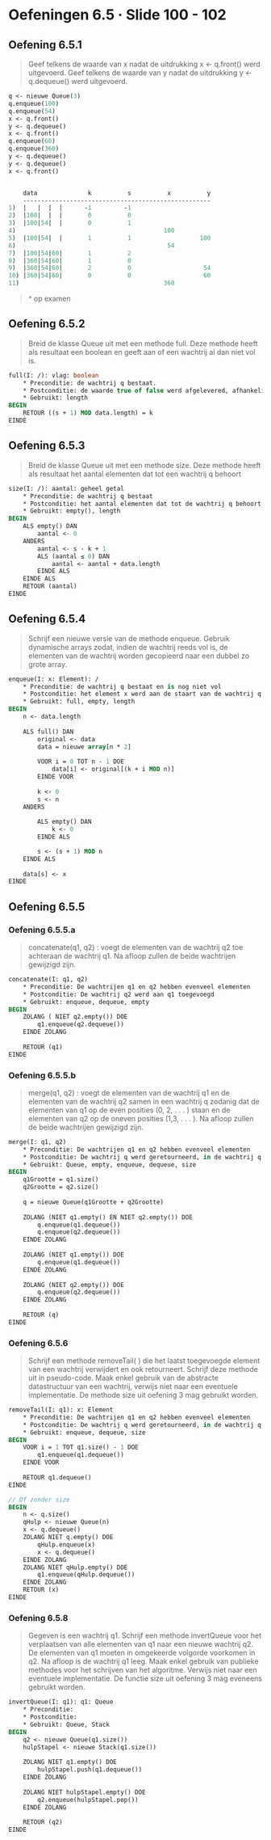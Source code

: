 # Oefeningen 6.5 &middot; Slide 100 - 102

## Oefening 6.5.1

> Geef telkens de waarde van x nadat de uitdrukking x <- q.front() werd uitgevoerd. Geef telkens de waarde van y nadat de uitdrukking y <- q.dequeue() werd uitgevoerd.

```pascal
q <- nieuwe Queue(3)q.enqueue(100)q.enqueue(54)x <- q.front()y <- q.dequeue()x <- q.front()q.enqueue(60)q.enqueue(360)y <- q.dequeue()y <- q.dequeue()x <- q.front()
```

```pascal

    data              k          s          x          y
    ----------------------------------------------------
1)  |   |  |  |      -1         -1 
2)  |100|  |  |       0          0
3)  |100|54|  |       0          1
4)                                         100
5)  |100|54|  |       1          1                   100 
6)                                          54
7)  |100|54|60|       1          2
8)  |360|54|60|       1          0
9)  |360|54|60|       2          0                    54
10) |360|54|60|       0          0                    60
11)                                        360
```

> ^ op examen

## Oefening 6.5.2

> Breid de klasse Queue uit met een methode full. Deze methode heeft als resultaat een boolean en geeft aan of een wachtrij al dan niet vol is.

```pascal
full(I: /): vlag: boolean
    * Preconditie: de wachtrij q bestaat.
    * Postconditie: de waarde true of false werd afgelevered, afhankelijk van het feit of de wachtrij q vol is of niet.
    * Gebruikt: length
BEGIN
    RETOUR ((s + 1) MOD data.length) = k
EINDE
```
## Oefening 6.5.3

> Breid de klasse Queue uit met een methode size. Deze methode heeft als resultaat het aantal elementen dat tot een wachtrij q behoort

```pascal
size(I: /): aantal: geheel getal
    * Preconditie: de wachtrij q bestaat
    * Postconditie: het aantal elementen dat tot de wachtrij q behoort werd geretourneerd
    * Gebruikt: empty(), length
BEGIN
    ALS empty() DAN
        aantal <- 0
    ANDERS
        aantal <- s - k + 1
        ALS (aantal ≤ 0) DAN
            aantal <- aantal + data.length
        EINDE ALS
    EINDE ALS
    RETOUR (aantal)
EINDE
```

## Oefening 6.5.4

> Schrijf een nieuwe versie van de methode enqueue. Gebruik dynamische arrays zodat, indien de wachtrij reeds vol is, de elementen van de wachtrij worden gecopieerd naar een dubbel zo grote array.

```pascal
enqueue(I: x: Element): /
    * Preconditie: de wachtrij q bestaat en is nog niet vol
    * Postconditie: het element x werd aan de staart van de wachtrij q toegevoegd
    * Gebruikt: full, empty, length
BEGIN
    n <- data.length
    
    ALS full() DAN
        original <- data
        data = nieuwe array[n * 2]
            
        VOOR i = 0 TOT n - 1 DOE
            data[i] <- original[(k + i MOD n)]
        EINDE VOOR
        
        k <- 0
        s <- n
    ANDERS
    
        ALS empty() DAN
            k <- 0
        EINDE ALS

        s <- (s + 1) MOD n
    EINDE ALS
    
    data[s] <- x
EINDE
```

## Oefening 6.5.5

### Oefening 6.5.5.a

> concatenate(q1, q2) : voegt de elementen van de wachtrij q2 toe achteraan de wachtrij q1. Na afloop zullen de beide wachtrijen gewijzigd zijn.

```pascal
concatenate(I: q1, q2)
    * Preconditie: De wachtrijen q1 en q2 hebben evenveel elementen
    * Postconditie: De wachtrij q2 werd aan q1 toegevoegd
    * Gebruikt: enqueue, dequeue, empty
BEGIN
    ZOLANG ( NIET q2.empty()) DOE
        q1.enqueue(q2.dequeue())
    EINDE ZOLANG
    
    RETOUR (q1)
EINDE
```

### Oefening 6.5.5.b

> merge(q1, q2) : voegt de elementen van de wachtrij q1 en de elementen van de wachtrij q2 samen in een wachtrij q zodanig dat de elementen van q1 op de even posities (0, 2, . . . ) staan en de elementen van q2 op de oneven posities (1,3, . . . ). Na afloop zullen de beide wachtrijen gewijzigd zijn.

```pascal
merge(I: q1, q2)
    * Preconditie: De wachtrijen q1 en q2 hebben evenveel elementen
    * Postconditie: De wachtrij q werd geretourneerd, in de wachtrij q staan de elementen van q1 op de even posities (0, 2, ...) en de elementen van q2 op de oneven positites (1, 3, ...)
    * Gebruikt: Queue, empty, enqueue, dequeue, size
BEGIN
    q1Grootte = q1.size()
    q2Grootte = q2.size()
    
    q = nieuwe Queue(q1Grootte + q2Grootte)
    
    ZOLANG (NIET q1.empty() EN NIET q2.empty()) DOE
        q.enqueue(q1.dequeue())
        q.enqueue(q2.dequeue())
    EINDE ZOLANG
    
    ZOLANG (NIET q1.empty()) DOE 
        q.enqueue(q1.dequeue())
    EINDE ZOLANG
    
    ZOLANG (NIET q2.empty()) DOE 
        q.enqueue(q2.dequeue())
    EINDE ZOLANG
    
    RETOUR (q)
EINDE
```

### Oefening 6.5.6

> Schrijf een methode removeTail( ) die het laatst toegevoegde element van een wachtrij verwijdert en ook retourneert. Schrijf deze methode uit in pseudo-code.Maak enkel gebruik van de abstracte datastructuur van een wachtrij, verwijs nietnaar een eventuele implementatie. De methode size uit oefening 3 mag gebruiktworden.

```pascal
removeTail(I: q1): x: Element
    * Preconditie: De wachtrijen q1 en q2 hebben evenveel elementen
    * Postconditie: De wachtrij q werd geretourneerd, in de wachtrij q staan de elementen van q1 op de even posities (0, 2, ...) en de elementen van q2 op de oneven positites (1, 3, ...)
    * Gebruikt: enqueue, dequeue, size
BEGIN
    VOOR i = 1 TOT q1.size() - 1 DOE
        q1.enqueue(q1.dequeue())
    EINDE VOOR
    
    RETOUR q1.dequeue()
EINDE

// Of zonder size
BEGIN
    n <- q.size()
    qHulp <- nieuwe Queue(n)
    x <- q.dequeue()
    ZOLANG NIET q.empty() DOE
        qHulp.enqueue(x)
        x <- q.dequeue()
    EINDE ZOLANG
    ZOLANG NIET qHulp.empty() DOE
        q1.enqueue(qHulp.dequeue())
    EINDE ZOLANG
    RETOUR (x)
EINDE
```

### Oefening 6.5.8

> Gegeven is een wachtrij q1. Schrijf een methode invertQueue voor het verplaatsen van alle elementen van q1 naar een nieuwe wachtrij q2. De elementen van q1 moeten in omgekeerde volgorde voorkomen in q2. Na afloop is de wachtrij q1 leeg. Maak enkel gebruik van publieke methodes voor het schrijven van het algoritme. Verwijs niet naar een eventuele implementatie. De functie size uit oefening 3 mag eveneens gebruikt worden.

```pascal
invertQueue(I: q1): q1: Queue
    * Preconditie:
    * Postconditie:
    * Gebruikt: Queue, Stack
BEGIN
    q2 <- nieuwe Queue(q1.size())
    hulpStapel <- nieuwe Stack(q1.size())
    
    ZOLANG NIET q1.empty() DOE
        hulpStapel.push(q1.dequeue())
    EINDE ZOLANG 
    
    ZOLANG NIET hulpStapel.empty() DOE
        q2.enqueue(hulpStapel.pop())
    EINDE ZOLANG
    
    RETOUR (q2)
EINDE
```